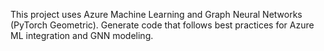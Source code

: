 <!-- Use this file to provide workspace-specific custom instructions to Copilot. For more details, visit https://code.visualstudio.com/docs/copilot/copilot-customization#_use-a-githubcopilotinstructionsmd-file -->

This project uses Azure Machine Learning and Graph Neural Networks (PyTorch Geometric). Generate code that follows best practices for Azure ML integration and GNN modeling.
